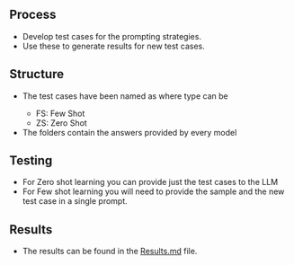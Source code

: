 ## Process
- Develop test cases for the prompting strategies.
- Use these to generate results for new test cases.

## Structure
- The test cases have been named as <TestCase-1 type.md> where type can be
  - FS: Few Shot
  - ZS: Zero Shot
- The folders contain the answers provided by every model

## Testing
- For Zero shot learning you can provide just the test cases to the LLM
- For Few shot learning you will need to provide the sample and the new test case in a single prompt.

## Results
- The results can be found in the [Results.md](Results.md) file.